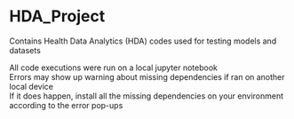 # HDA_Project
Contains Health Data Analytics (HDA) codes used for testing models and datasets

All code executions were run on a local jupyter notebook\
Errors may show up warning about missing dependencies if ran on another local device\
If it does happen, install all the missing dependencies on your environment according to the error pop-ups
